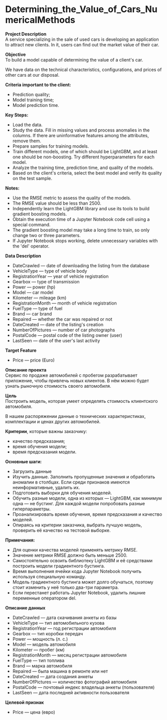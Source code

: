 # Determining_the_Value_of_Cars_NumericalMethods

**Project Description**<br>
A service specializing in the sale of used cars is developing an application to attract new clients. In it, users can find out the market value of their car.

**Objective**<br>
To build a model capable of determining the value of a client's car.

We have data on the technical characteristics, configurations, and prices of other cars at our disposal.

**Criteria important to the client:**

- Prediction quality;
- Model training time;
- Model prediction time.

**Key Steps:**<br>

- Load the data.
- Study the data. Fill in missing values and process anomalies in the columns. If there are uninformative features among the attributes, remove them.
- Prepare samples for training models.
- Train different models, one of which should be LightGBM, and at least one should be non-boosting. Try different hyperparameters for each model.
- Analyze the training time, prediction time, and quality of the models.
- Based on the client's criteria, select the best model and verify its quality on the test sample.

**Notes:**<br>

- Use the RMSE metric to assess the quality of the models.
- The RMSE value should be less than 2500.
- Independently learn the LightGBM library and use its tools to build gradient boosting models.
- Obtain the execution time of a Jupyter Notebook code cell using a special command.
- The gradient boosting model may take a long time to train, so only change two or three parameters.
- If Jupyter Notebook stops working, delete unnecessary variables with the 'del' operator.

**Data Description**

- DateCrawled — date of downloading the listing from the database
- VehicleType — type of vehicle body
- RegistrationYear — year of vehicle registration
- Gearbox — type of transmission
- Power — power (hp)
- Model — car model
- Kilometer — mileage (km)
- RegistrationMonth — month of vehicle registration
- FuelType — type of fuel
- Brand — car brand
- Repaired — whether the car was repaired or not
- DateCreated — date of the listing's creation
- NumberOfPictures — number of car photographs
- PostalCode — postal code of the listing owner (user)
- LastSeen — date of the user's last activity

**Target Feature**

- Price — price (Euro)


**Описание проекта**<br>
Сервис по продаже автомобилей с пробегом разрабатывает приложение, чтобы привлечь новых клиентов. В нём можно будет узнать рыночную стоимость своего автомобиля. 

**Цель**<br>
Построить модель, которая умеет определять стоимость клиентского автомобиля. 

В нашем распоряжении данные о технических характеристиках, комплектации и ценах других автомобилей.

**Критерии**, которые важны заказчику:
- качество предсказания;
- время обучения модели;
- время предсказания модели.

**Основные шаги:**<br>
- Загрузить данные
- Изучить данные. Заполнить пропущенные значения и обработать аномалии в столбцах. Если среди признаков имеются неинформативные, удалить их.
- Подготовить выборки для обучения моделей.
- Обучить разные модели, одна из которых — LightGBM, как минимум одна — не бустинг. Для каждой модели попробовать разные гиперпараметры.
- Проанализировать время обучения, время предсказания и качество моделей.
- Опираясь на критерии заказчика, выбрать лучшую модель, проверить её качество на тестовой выборке.

**Примечания:**<br>
- Для оценки качества моделей применять метрику RMSE.
- Значение метрики RMSE должно быть меньше 2500.
- Самостоятельно освоить библиотеку LightGBM и её средствами построить модели градиентного бустинга.
- Время выполнения ячейки кода Jupyter Notebook получить используя специальную команду.
- Модель градиентного бустинга может долго обучаться, поэтому стоит изменить у неё только два-три параметра.
- Если перестанет работать Jupyter Notebook, удалить лишние переменные оператором del.

**Описание данных** 
- DateCrawled — дата скачивания анкеты из базы
- VehicleType — тип автомобильного кузова
- RegistrationYear — год регистрации автомобиля
- Gearbox — тип коробки передач
- Power — мощность (л. с.)
- Model — модель автомобиля
- Kilometer — пробег (км)
- RegistrationMonth — месяц регистрации автомобиля
- FuelType — тип топлива
- Brand — марка автомобиля
- Repaired — была машина в ремонте или нет
- DateCreated — дата создания анкеты
- NumberOfPictures — количество фотографий автомобиля
- PostalCode — почтовый индекс владельца анкеты (пользователя)
- LastSeen — дата последней активности пользователя

**Целевой признак**
- Price — цена (евро)
